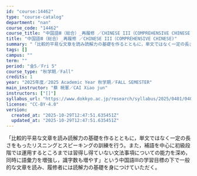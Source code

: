 ```yaml
---
id: "course:14462"
type: "course-catalog"
department: "nan"
course_code: "14462"
course_title: "中国語Ⅲ（総合）_再履修 ／CHINESE III（COMPREHENSIVE CHINESE)"
title: "中国語Ⅲ（総合）_再履修 ／CHINESE III（COMPREHENSIVE CHINESE)"
summary: "「比較的平易な文章を読み読解力の基礎を作るとともに，単文ではなく一定の長さをもったリスニングとスピーキングの訓練を行う。また，補語を中心に初級段階では運用するところまでは習得し得ていない文法事項についての能力を深め，同時に語彙力を増強し，識…"
tags: []
campus: ""
term: ""
period: "金5／Fri 5"
course_type: "秋学期／Fall"
credits: 1
year: "2025年度／2025 Academic Year 秋学期／FALL SEMESTER"
main_instructor: "蔡 暁軍／CAI Xiao jun"
instructors: ["[]"]
syllabus_url: "https://www.dokkyo.ac.jp/research/syllabus/2025/0401/0401_14462_ja_JP.html"
license: "CC-BY-4.0"
version:
  created_at: "2025-10-29T12:47:51.635451Z"
  updated_at: "2025-10-29T12:47:51.635451Z"
---
```

「比較的平易な文章を読み読解力の基礎を作るとともに，単文ではなく一定の長さをもったリスニングとスピーキングの訓練を行う。また，補語を中心に初級段階では運用するところまでは習得し得ていない文法事項についての能力を深め，同時に語彙力を増強し，識字数も増やす」という中国語Ⅲの学習目標の下で一般的な文章を読み、履修者には読解力の基礎を身につけていただく。
